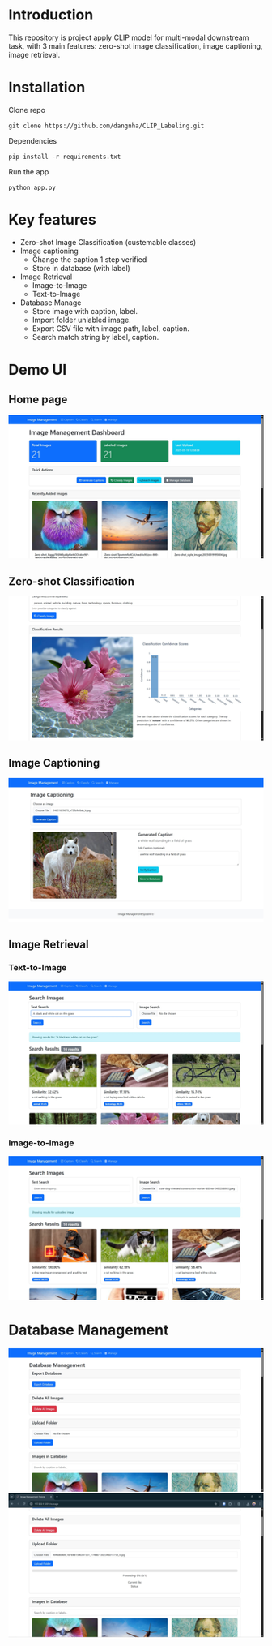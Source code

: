 # Introduction
This repository is project apply CLIP model for multi-modal downstream task, with 3 main features: zero-shot image classification, image captioning, image retrieval. 

# Installation

Clone repo

```
git clone https://github.com/dangnha/CLIP_Labeling.git
```

Dependencies

```
pip install -r requirements.txt
```

Run the app

```
python app.py
```

# Key features
* Zero-shot Image Classification (custemable classes)
* Image captioning  
    * Change the caption 1 step verified
    * Store in database (with label)
* Image Retrieval
    * Image-to-Image
    * Text-to-Image
* Database Manage
    * Store image with caption, label.
    * Import folder unlabled image.
    * Export CSV file with image path, label, caption.
    * Search match string by label, caption.

# Demo UI
## Home page
![Image](https://github.com/dangnha/CLIP_Labeling/blob/master/demo/b638cdca-c77a-49ed-adda-064c55bcd3e8.jpg)
## Zero-shot Classification
![Image](https://github.com/dangnha/CLIP_Labeling/blob/master/demo/b6f2f751-e60a-4805-a94b-4d38b93bf161.jpg)
## Image Captioning
![Image](https://github.com/dangnha/CLIP_Labeling/blob/master/demo/93a575e1-4fbe-49a8-8a38-f741ac6d3466.jpg)
## Image Retrieval
### Text-to-Image
![Image](https://github.com/dangnha/CLIP_Labeling/blob/master/demo/fa3e943a-1873-4406-80f7-592aba97265b.jpg)
### Image-to-Image
![Image](https://github.com/dangnha/CLIP_Labeling/blob/master/demo/7335af0e-49a5-4b19-bec9-1c10fd6274a3.jpg)
# Database Management
![Image](https://github.com/dangnha/CLIP_Labeling/blob/master/demo/50fbdcf6-e974-4120-a3ff-d259c9458674.jpg)
![Image](https://github.com/dangnha/CLIP_Labeling/blob/master/demo/0b940d49-e851-46f8-bce1-1ae19ea74f09.jpg)


